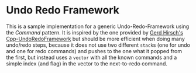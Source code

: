 # Undo Redo Framework

This is a sample implementation for a generic Undo-Redo-Framework using the
_Command_ pattern.
It is inspired by the one provided by
[Gerd Hirsch's Cpp-UndoRedoFramework](https://github.com/GerdHirsch/Cpp-UndoRedoFramework)
but should be more efficient when doing many undo/redo steps, because it does
not use two different `stack`s (one for undo and one for redo commands) and
pushes to the one what it popped from the first, but instead uses a `vector`
with all the known commands and a simple index (and flag) in the vector to the
next-to-redo command.

